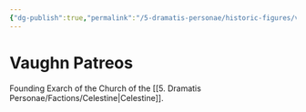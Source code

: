 ```yaml
---
{"dg-publish":true,"permalink":"/5-dramatis-personae/historic-figures/vaughn-patreos/","noteIcon":""}
---
```


# Vaughn Patreos

Founding Exarch of the Church of the [[5. Dramatis Personae/Factions/Celestine\|Celestine]]. 